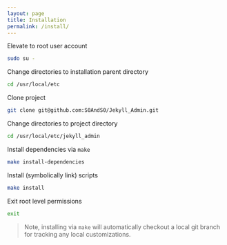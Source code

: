 ```yaml
---
layout: page
title: Installation
permalink: /install/
---
```


Elevate to root user account


```bash
sudo su -
```


Change directories to installation parent directory


```bash
cd /usr/local/etc
```


Clone project


```bash
git clone git@github.com:S0AndS0/Jekyll_Admin.git
```


Change directories to project directory


```bash
cd /usr/local/etc/jekyll_admin
```


Install dependencies via `make`


```bash
make install-dependencies
```


Install (symbolically link) scripts


```bash
make install
```


Exit root level permissions


```bash
exit
```


> Note, installing via `make` will automatically checkout a local git branch
> for tracking any local customizations.
